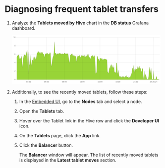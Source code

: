 # Diagnosing frequent tablet transfers

1. Analyze the **Tablets moved by Hive** chart in the **DB status** Grafana dashboard.

    ![](../_assets/tablets-moved.png)

1. Additionally, to see the recently moved tablets, follow these steps:

    1. In the [Embedded UI](../../../../../reference/embedded-ui/index.md), go to the **Nodes** tab and select a node.

    1. Open the **Tablets** tab.

    1. Hover over the Tablet link in the Hive row and click the **Developer UI** icon.

    1. On the **Tablets** page, click the **App** link.

    1. Click the **Balancer** button.

        The **Balancer** window will appear. The list of recently moved tablets is displayed in the **Latest tablet moves** section.
